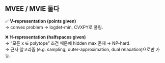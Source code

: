 ## MVEE / MVIE 둘다

✅ **V-representation (points given)**  
→ convex problem → logdet-min, CVXPY로 풀림.

❌ **H-representation (halfspaces given)**  
→ “모든 x ∈ polytope” 조건 때문에 hidden max 존재 → NP-hard.  
→ 근사 알고리즘 (e.g. sampling, outer-approximation, dual relaxation)으로만 가능.